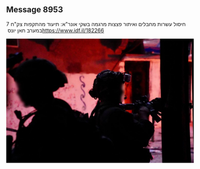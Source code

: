 ## Message 8953

חיסול עשרות מחבלים ואיתור פצצות מרגמה בשקי אונר"א:
תיעוד מהתקפות צק"ח 7 במערב חאן יונס
‏https://www.idf.il/182266

![Photo](./8953/8953_photo.jpg)
